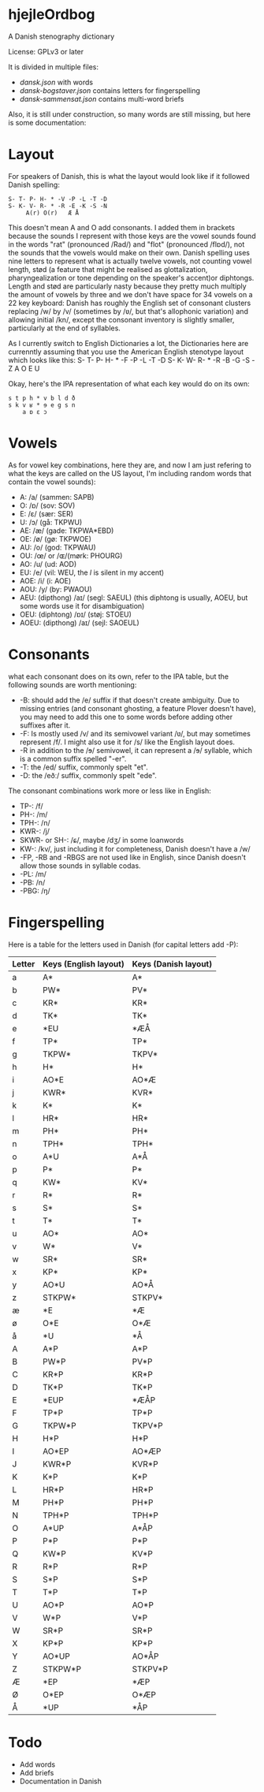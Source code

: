 # hjejleOrdbog
A Danish stenography dictionary

License: GPLv3 or later

It is divided in multiple files:
* *dansk.json* with words
* *dansk-bogstaver.json* contains letters for fingerspelling
* *dansk-sammensat.json* contains multi-word briefs

Also, it is still under construction, so many words are still missing, but here is some documentation:
# Layout
For speakers of Danish, this is what the layout would look like if it followed Danish spelling:

    S- T- P- H- * -V -P -L -T -D
    S- K- V- R- * -R -E -K -S -N
         A(r) O(r)   Æ Å

This doesn't mean A and O add consonants. I added them in brackets because the sounds I represent with those keys are the vowel sounds found in the words "rat" (pronounced /Rad/) and "flot" (pronounced /flɒd/), not the sounds that the vowels would make on their own. Danish spelling uses nine letters to represent what is actually twelve vowels, not counting vowel length, stød (a feature that might be realised as glottalization, pharyngealization or tone depending on the speaker's accent)or diphtongs. Length and stød are particularly nasty because they pretty much multiply the amount of vowels by three and we don't have space for 34 vowels on a 22 key keyboard: Danish has roughly the English set of consonant clusters replacing /w/ by /v/ (sometimes by /ʋ/, but that's allophonic variation) and allowing initial /kn/, except the consonant inventory is slightly smaller, particularly at the end of syllables.

As I currently switch to English Dictionaries a lot, the Dictionaries here are currenntly assuming that you use the American English stenotype layout which looks like this:
    S- T- P- H- * -F -P -L -T -D
    S- K- W- R- * -R -B -G -S -Z
         A O   E U

Okay, here's the IPA representation of what each key would do on its own:

    s t p h * v b l d ð
    s k v ʁ * ɘ e g s n
        a ɒ ɛ ɔ

# Vowels
As for vowel key combinations, here they are, and now I am just refering to what the keys are called on the US layout, I'm including random words that contain the vowel sounds):

* A: /a/ (sammen: SAPB)
* O: /ɒ/ (sov: SOV)
* E: /ɛ/ (sær: SER)
* U: /ɔ/ (gå: TKPWU)
* AE: /æ/ (gade: TKPWA*EBD)
* OE: /ø/ (gø: TKPWOE)
* AU: /o/ (god: TKPWAU)
* OU: /œ/ or /ɶ/(mørk: PHOURG)
* AO: /u/ (ud: AOD)
* EU: /e/ (vil: WEU, the *l* is silent in my accent)
* AOE: /i/ (i: AOE)
* AOU: /y/ (by: PWAOU)
* AEU: (dipthong) /aɪ/ (segl: SAEUL) (this diphtong is usually, AOEU, but some words use it for disambiguation)
* OEU: (diphtong) /ɒɪ/ (støj: STOEU)
* AOEU: (dipthong) /aɪ/ (sejl: SAOEUL)

# Consonants
what each consonant does on its own, refer to the IPA table, but the following sounds are worth mentioning:

* -B: should add the /e/ suffix if that doesn't create ambiguity. Due to missing entries (and consonant ghosting, a feature Plover doesn't have), you may need to add this one to some words before adding other suffixes after it.
* -F: Is mostly used /v/ and its semivowel variant /ʋ/, but may sometimes represent /f/. I might also use it for /s/ like the English layout does.
* -R in addition to the /ɘ/ semivowel, it can represent a /ɘ/ syllable, which is a common suffix spelled "-er".
* -T: the /ed/ suffix, commonly spelt "et".
* -D: the /eðː/ suffix, commonly spelt "ede".

The consonant combinations work more or less like in English:
* TP-: /f/
* PH-: /m/
* TPH-: /n/
* KWR-: /j/
* SKWR- or SH-: /ɕ/, maybe /dʒ/ in some loanwords
* KW-: /kv/, just including it for completeness, Danish doesn't have a /w/
* -FP, -RB and -RBGS are not used like in English, since Danish doesn't allow those sounds in syllable codas.
* -PL: /m/
* -PB: /n/
* -PBG: /ŋ/

# Fingerspelling
Here is a table for the letters used in Danish (for capital letters add -P):

|Letter  |Keys (English layout)|Keys (Danish layout)|
| ------ | ------------------- | ------------------ |
|a       |A*                   |A*                  |
|b       |PW*                  |PV*                 |
|c       |KR*                  |KR*                 |
|d       |TK*                  |TK*                 |
|e       |*EU                  |*ÆÅ                 |
|f       |TP*                  |TP*                 |
|g       |TKPW*                |TKPV*               |
|h       |H*                   |H*                  |
|i       |AO*E                 |AO*Æ                |
|j       |KWR*                 |KVR*                |
|k       |K*                   |K*                  |
|l       |HR*                  |HR*                 |
|m       |PH*                  |PH*                 |
|n       |TPH*                 |TPH*                |
|o       |A*U                  |A*Å                 |
|p       |P*                   |P*                  |
|q       |KW*                  |KV*                 |
|r       |R*                   |R*                  |
|s       |S*                   |S*                  |
|t       |T*                   |T*                  |
|u       |AO*                  |AO*                 |
|v       |W*                   |V*                  |
|w       |SR*                  |SR*                 |
|x       |KP*                  |KP*                 |
|y       |AO*U                 |AO*Å                |
|z       |STKPW*               |STKPV*              |
|æ       |*E                   |*Æ                  |
|ø       |O*E                  |O*Æ                 |
|å       |*U                   |*Å                  |
|A       |A*P                  |A*P                 |
|B       |PW*P                 |PV*P                |
|C       |KR*P                 |KR*P                |
|D       |TK*P                 |TK*P                |
|E       |*EUP                 |*ÆÅP                |
|F       |TP*P                 |TP*P                |
|G       |TKPW*P               |TKPV*P              |
|H       |H*P                  |H*P                 |
|I       |AO*EP                |AO*ÆP               |
|J       |KWR*P                |KVR*P               |
|K       |K*P                  |K*P                 |
|L       |HR*P                 |HR*P                |
|M       |PH*P                 |PH*P                |
|N       |TPH*P                |TPH*P               |
|O       |A*UP                 |A*ÅP                |
|P       |P*P                  |P*P                 |
|Q       |KW*P                 |KV*P                |
|R       |R*P                  |R*P                 |
|S       |S*P                  |S*P                 |
|T       |T*P                  |T*P                 |
|U       |AO*P                 |AO*P                |
|V       |W*P                  |V*P                 |
|W       |SR*P                 |SR*P                |
|X       |KP*P                 |KP*P                |
|Y       |AO*UP                |AO*ÅP               |
|Z       |STKPW*P              |STKPV*P             |
|Æ       |*EP                  |*ÆP                 |
|Ø       |O*EP                 |O*ÆP                |
|Å       |*UP                  |*ÅP                 |

# Todo
* Add words
* Add briefs
* Documentation in Danish
